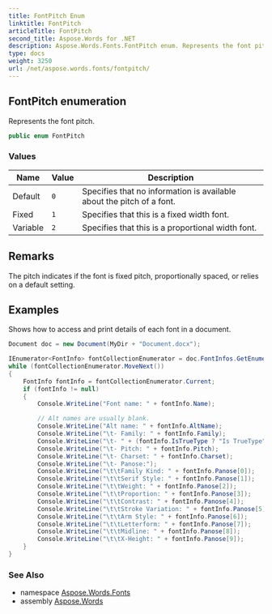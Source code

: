 ```yaml
---
title: FontPitch Enum
linktitle: FontPitch
articleTitle: FontPitch
second_title: Aspose.Words for .NET
description: Aspose.Words.Fonts.FontPitch enum. Represents the font pitch in C#.
type: docs
weight: 3250
url: /net/aspose.words.fonts/fontpitch/
---
```

## FontPitch enumeration

Represents the font pitch.

```csharp
public enum FontPitch
```

### Values

| Name | Value | Description |
| --- | --- | --- |
| Default | `0` | Specifies that no information is available about the pitch of a font. |
| Fixed | `1` | Specifies that this is a fixed width font. |
| Variable | `2` | Specifies that this is a proportional width font. |

## Remarks

The pitch indicates if the font is fixed pitch, proportionally spaced, or relies on a default setting.

## Examples

Shows how to access and print details of each font in a document.

```csharp
Document doc = new Document(MyDir + "Document.docx");

IEnumerator<FontInfo> fontCollectionEnumerator = doc.FontInfos.GetEnumerator();
while (fontCollectionEnumerator.MoveNext())
{
    FontInfo fontInfo = fontCollectionEnumerator.Current;
    if (fontInfo != null)
    {
        Console.WriteLine("Font name: " + fontInfo.Name);

        // Alt names are usually blank.
        Console.WriteLine("Alt name: " + fontInfo.AltName);
        Console.WriteLine("\t- Family: " + fontInfo.Family);
        Console.WriteLine("\t- " + (fontInfo.IsTrueType ? "Is TrueType" : "Is not TrueType"));
        Console.WriteLine("\t- Pitch: " + fontInfo.Pitch);
        Console.WriteLine("\t- Charset: " + fontInfo.Charset);
        Console.WriteLine("\t- Panose:");
        Console.WriteLine("\t\tFamily Kind: " + fontInfo.Panose[0]);
        Console.WriteLine("\t\tSerif Style: " + fontInfo.Panose[1]);
        Console.WriteLine("\t\tWeight: " + fontInfo.Panose[2]);
        Console.WriteLine("\t\tProportion: " + fontInfo.Panose[3]);
        Console.WriteLine("\t\tContrast: " + fontInfo.Panose[4]);
        Console.WriteLine("\t\tStroke Variation: " + fontInfo.Panose[5]);
        Console.WriteLine("\t\tArm Style: " + fontInfo.Panose[6]);
        Console.WriteLine("\t\tLetterform: " + fontInfo.Panose[7]);
        Console.WriteLine("\t\tMidline: " + fontInfo.Panose[8]);
        Console.WriteLine("\t\tX-Height: " + fontInfo.Panose[9]);
    }
}
```

### See Also

* namespace [Aspose.Words.Fonts](../../aspose.words.fonts/)
* assembly [Aspose.Words](../../)
